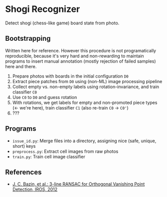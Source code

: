 Shogi Recognizer
================
Detect shogi (chess-like game) board state from photo.


Bootstrapping
----------
Written here for reference. However this procedure is
not programatically reproducible, because
it's very hard and non-rewarding to maintain programs to insert manual
annotation (mostly rejection of failed samples) here and there.

1. Prepare photos with boards in the initial configuration `D0`
2. Extract piece patches from `D0` using (non-ML) image processing pipeline
3. Collect empty vs. non-empty labels using rotation-invariance, and train classifier `C0`
4. Use `C0` to `D0` and guess rotation
5. With rotations, we get labels for empty and non-promoted piece types (<- we're here), train classifier `C1` (also re-train `C0` -> `C0'`)
6. ???


Programs
----------
* `issue_id.py`: Merge files into a directory, assigning nice (safe, unique, short) keys
* `preprocess.py`: Extract cell images from raw photos
* `train.py`: Train cell image classifier


References
----------
* [J. C. Bazin, et al.: 3-line RANSAC for Orthogonal Vanishing Point Detection, IROS, 2012](http://graphics.ethz.ch/~jebazin/papers/IROS_2012.pdf)
